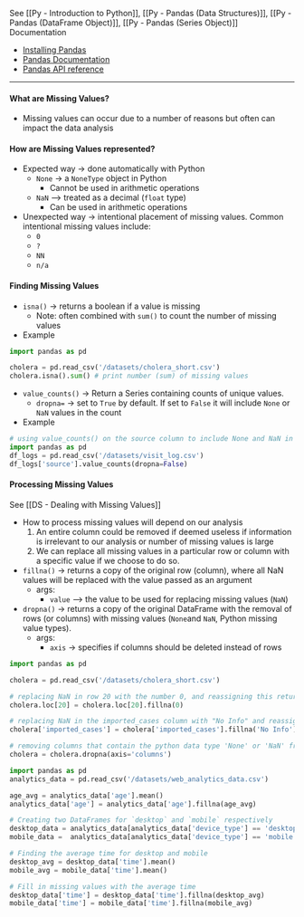 See [[Py - Introduction to Python]], [[Py - Pandas (Data Structures)]], [[Py - Pandas (DataFrame Object)]], [[Py - Pandas (Series Object)]]
Documentation
* [Installing Pandas](https://pandas.pydata.org/docs/getting_started/install.html)
* [Pandas Documentation](https://pandas.pydata.org/docs/)
* [Pandas API reference](https://pandas.pydata.org/docs/reference/index.html)

---

#### What are Missing Values?
* Missing values can occur due to a number of reasons but often can impact the data analysis

#### How are Missing Values represented?
* Expected way -> done automatically with Python
	* `None` -> a `NoneType` object in Python
		* Cannot be used in arithmetic operations
	* `NaN` --> treated as a decimal (`float` type)
		* Can be used in arithmetic operations
* Unexpected way -> intentional placement of missing values. Common intentional missing values include:
	* `0`
	* `?`
	* `NN`
	* `n/a`

#### Finding Missing Values
* `isna()` -> returns a boolean if a value is missing
	* Note: often combined with `sum()` to count the number of missing values
* Example
```python
import pandas as pd

cholera = pd.read_csv('/datasets/cholera_short.csv')
cholera.isna().sum() # print number (sum) of missing values
```
* `value_counts()` -> Return a Series containing counts of unique values.
	* `dropna=` -> set to `True` by default. If set to `False` it will include `None` or `NaN` values in the count
* Example
```Python
# using value_counts() on the source column to include None and NaN in the count
import pandas as pd
df_logs = pd.read_csv('/datasets/visit_log.csv')
df_logs['source'].value_counts(dropna=False)
```

#### Processing Missing Values
See [[DS - Dealing with Missing Values]]
* How to process missing values will depend on our analysis
	1) An entire column could be removed if deemed useless if information is irrelevant to our analysis or number of missing values is large
	2) We can replace all missing values in a particular row or column with a specific value if we choose to do so.
* `fillna()` ->  returns a copy of the original row (column), where all NaN values will be replaced with the value passed as an argument
	* args:
		* `value` --> the value to be used for replacing missing values (`NaN`)
* `dropna()` -> returns a copy of the original DataFrame with the removal of rows (or columns) with missing values (`None`and `NaN`, Python missing value types). 
	* args:
		* `axis` -> specifies if columns should be deleted instead of rows
```Python
import pandas as pd

cholera = pd.read_csv('/datasets/cholera_short.csv')

# replacing NaN in row 20 with the number 0, and reassigning this return value to the original row
cholera.loc[20] = cholera.loc[20].fillna(0) 

# replacing NaN in the imported_cases column with "No Info" and reassigning this return value to the original column
cholera['imported_cases'] = cholera['imported_cases'].fillna('No Info')

# removing columns that contain the python data type 'None' or 'NaN' from the DataFrame and reassinging it back to the DataFrame
cholera = cholera.dropna(axis='columns')
```

```python
import pandas as pd
analytics_data = pd.read_csv('/datasets/web_analytics_data.csv')

age_avg = analytics_data['age'].mean()
analytics_data['age'] = analytics_data['age'].fillna(age_avg)

# Creating two DataFrames for `desktop` and `mobile` respectively
desktop_data = analytics_data[analytics_data['device_type'] == 'desktop']
mobile_data =  analytics_data[analytics_data['device_type'] == 'mobile']

# Finding the average time for desktop and mobile
desktop_avg = desktop_data['time'].mean()
mobile_avg = mobile_data['time'].mean()

# Fill in missing values with the average time
desktop_data['time'] = desktop_data['time'].fillna(desktop_avg)
mobile_data['time'] = mobile_data['time'].fillna(mobile_avg)

```